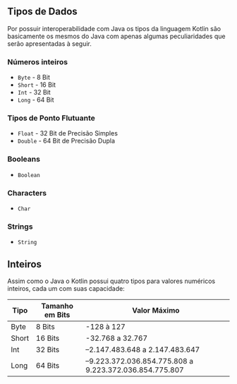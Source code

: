 ## Tipos de Dados
Por possuir interoperabilidade com Java os tipos da linguagem Kotlin são basicamente os mesmos do Java com apenas algumas peculiaridades que serão apresentadas à seguir. 

### Números inteiros 
* `Byte` - 8 Bit
* `Short` - 16 Bit
* `Int` - 32 Bit
* `Long` - 64 Bit

### Tipos de Ponto Flutuante
* `Float` - 32 Bit de Precisão Simples 
* `Double` - 64 Bit de Precisão Dupla 

### Booleans  
* `Boolean` 

### Characters 
* `Char` 

### Strings 
* `String` 

## Inteiros 
Assim como o Java o Kotlin possui quatro tipos para valores numéricos inteiros, cada um com suas capacidade:

Tipo |Tamanho em Bits|Valor Máximo 
-----|-------------|--------------
Byte | 8 Bits  |-128 à 127 
Short| 16 Bits |-32.768 a 32.767
Int  | 32 Bits |–2.147.483.648 a 2.147.483.647
Long | 64 Bits |–9.223.372.036.854.775.808 a 9.223.372.036.854.775.807
  
